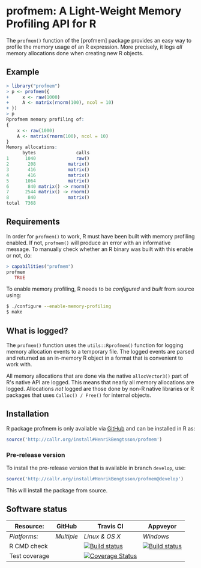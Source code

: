 # profmem: A Light-Weight Memory Profiling API for R


The `profmem()` function of the [profmem] package provides an easy way to profile the memory usage of an R expression.  More precisely, it logs _all_ memory allocations done when creating new R objects.

## Example

```r
> library("profmem")
> p <- profmem({
+     x <- raw(1000)
+     A <- matrix(rnorm(100), ncol = 10)
+ })
> p
Rprofmem memory profiling of:
{
    x <- raw(1000)
    A <- matrix(rnorm(100), ncol = 10)
}
Memory allocations:
      bytes               calls
1      1040               raw()
2       208            matrix()
3       416            matrix()
4       416            matrix()
5      1064            matrix()
6       840 matrix() -> rnorm()
7      2544 matrix() -> rnorm()
8       840            matrix()
total  7368                    

```




## Requirements

In order for `profmem()` to work, R must have been built with memory profiling enabled.  If not, `profmem()` will produce an error with an informative message.  To manually check whether an R binary was built with this enable or not, do:
```r
> capabilities("profmem")
profmem 
   TRUE 

```

To enable memory profiling, R needs to be _configured_ and _built_ from source using:
```sh
$ ./configure --enable-memory-profiling
$ make
```


## What is logged?
The `profmem()` function uses the `utils::Rprofmem()` function for logging memory allocation events to a temporary file.  The logged events are parsed and returned as an in-memory R object in a format that is convenient to work with.

All memory allocations that are done via the native `allocVector3()` part of R's native API are logged.  This means that nearly all memory allocations are logged.  Allocations _not_ logged are those done by non-R native libraries or R packages that uses `Calloc() / Free()` for internal objects.

## Installation
R package profmem is only available via [GitHub](https://github.com/HenrikBengtsson/profmem) and can be installed in R as:
```r
source('http://callr.org/install#HenrikBengtsson/profmem')
```

### Pre-release version

To install the pre-release version that is available in branch `develop`, use:
```r
source('http://callr.org/install#HenrikBengtsson/profmem@develop')
```
This will install the package from source.  



## Software status

| Resource:     | GitHub        | Travis CI      | Appveyor         |
| ------------- | ------------------- | -------------- | ---------------- |
| _Platforms:_  | _Multiple_          | _Linux & OS X_ | _Windows_        |
| R CMD check   |  | <a href="https://travis-ci.org/HenrikBengtsson/profmem"><img src="https://travis-ci.org/HenrikBengtsson/profmem.svg" alt="Build status"></a>  | <a href="https://ci.appveyor.com/project/HenrikBengtsson/profmem"><img src="https://ci.appveyor.com/api/projects/status/github/HenrikBengtsson/profmem?svg=true" alt="Build status"></a> |
| Test coverage |                     | <a href="https://codecov.io/gh/HenrikBengtsson/profmem"><img src="https://codecov.io/gh/HenrikBengtsson/profmem/branch/develop/graph/badge.svg" alt="Coverage Status"/></a>    |                  |

